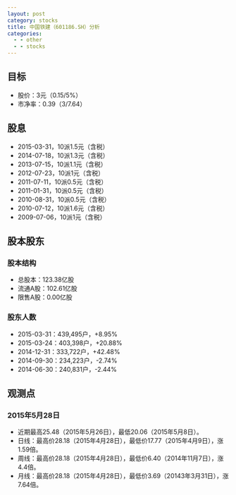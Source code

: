 ```yaml
---
layout: post
category: stocks
title: 中国铁建（601186.SH）分析
categories:
  - - other
  - - stocks
---
```


## 目标 ##

- 股价：3元（0.15/5%）
- 市净率：0.39（3/7.64）

## 股息 ##

- 2015-03-31，10派1.5元（含税）
- 2014-07-18，10派1.3元（含税）
- 2013-07-15，10派1.1元（含税）
- 2012-07-23，10派1元（含税）
- 2011-07-11，10派0.5元（含税）
- 2011-01-31，10派0.5元（含税）
- 2010-08-31，10派0.5元（含税）
- 2010-07-12，10派1.6元（含税）
- 2009-07-06，10派1元（含税）

## 股本股东 ##

### 股本结构 ###

- 总股本：123.38亿股
- 流通A股：102.61亿股
- 限售A股：0.00亿股

### 股东人数 ###

- 2015-03-31：439,495户，+8.95%
- 2015-03-24：403,398户，+20.88%
- 2014-12-31：333,722户，+42.48%
- 2014-09-30：234,223户，-2.74%
- 2014-06-30：240,831户，-2.44%

## 观测点 ##

### 2015年5月28日 ###

- 近期最高25.48（2015年5月26日），最低20.06（2015年5月8日）。
- 日线：最高价28.18（2015年4月28日），最低价17.77（2015年4月9日），涨1.59倍。
- 周线：最高价28.18（2015年4月28日），最低价6.40（2014年11月7日），涨4.4倍。
- 月线：最高价28.18（2015年4月28日），最低价3.69（20143年3月31日），涨7.64倍。
